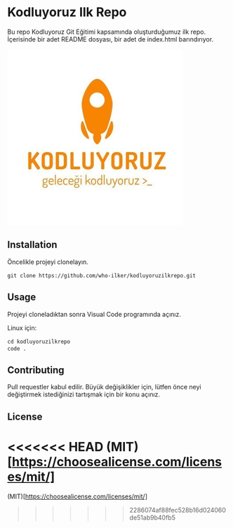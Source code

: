 # Kodluyoruz Ilk Repo
Bu repo Kodluyoruz Git Eğitimi kapsamında oluşturduğumuz ilk repo. İçerisinde bir adet README dosyası, bir adet de index.html barındırıyor.

![Kodluyoruz Logo](https://raw.githubusercontent.com/Kodluyoruz/taskforce/git/git/markdown-nedir-nasil-kullaniriz-/figures/kodluyoruz_logo.jpg) 

## Installation
Öncelikle projeyi clonelayın.
```
git clone https://github.com/who-ilker/kodluyoruzilkrepo.git
```

## Usage
Projeyi cloneladıktan sonra Visual Code programında açınız.

Linux için:
```
cd kodluyoruzilkrepo
code .
```

## Contributing
Pull requestler kabul edilir. Büyük değişiklikler için, lütfen önce neyi değiştirmek istediğinizi tartışmak için bir konu açınız.

## License
<<<<<<< HEAD
(MIT)[https://choosealicense.com/licenses/mit/]
=======
(MIT)[https://choosealicense.com/licenses/mit/]
>>>>>>> 2286074af88fec528b16d024060de51ab9b40fb5
